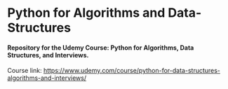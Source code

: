 # Python for Algorithms and Data-Structures
#### Repository for the Udemy Course: Python for Algorithms, Data Structures, and Interviews.


Course link: https://www.udemy.com/course/python-for-data-structures-algorithms-and-interviews/


